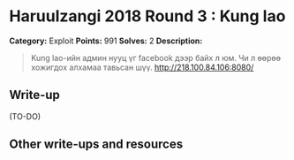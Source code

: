 # Haruulzangi 2018 Round 3 : Kung lao			

**Category:** Exploit
**Points:** 991
**Solves:** 2
**Description:**

>Kung lao-ийн админ нууц үг facebook дээр байх л юм. Чи л өөрөө хожигдох алхамаа тавьсан шүү.
>http://218.100.84.106:8080/
## Write-up
(TO-DO)

## Other write-ups and resources
